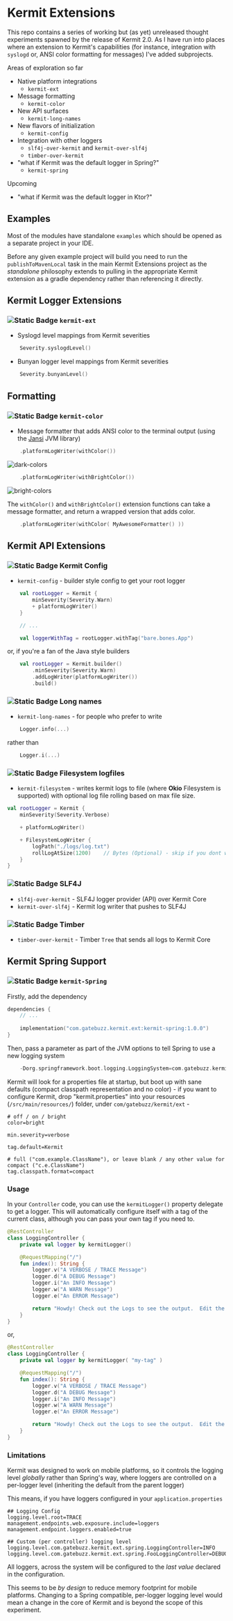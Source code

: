 # Kermit Extensions

This repo contains a series of working but (as yet) unreleased thought experiments spawned by the release of Kermit 2.0.  As I have run into places where an extension to Kermit's capabilities (for instance, integration with `syslogd` or, ANSI color formatting for messages) I've added subprojects.

Areas of exploration so far
* Native platform integrations
    * `kermit-ext`
* Message formatting
    * `kermit-color`
* New API surfaces
    * `kermit-long-names`
* New flavors of initialization
    * `kermit-config`
* Integration with other loggers
    * `slf4j-over-kermit` and `kermit-over-slf4j`
    * `timber-over-kermit`
* "what if Kermit was the default logger in Spring?"
    * `kermit-spring`

Upcoming
* "what if Kermit was the default logger in Ktor?"

## Examples

Most of the modules have standalone `examples` which should be opened as a separate project in your IDE.  

Before any given example project will build you need to run the `publishToMavenLocal` task in the main Kermit Extensions project as the _standalone_ philosophy extends to pulling in the appropriate Kermit extension as a gradle dependency rather than referencing it directly. 

## Kermit Logger Extensions 

### ![Static Badge](https://img.shields.io/badge/Kotlin_Multiplatform-orange) `kermit-ext`

* Syslogd level mappings from Kermit severities
```kotlin
    Severity.syslogdLevel()
```

* Bunyan logger level mappings from Kermit severities
```kotlin
    Severity.bunyanLevel()
```

## Formatting

### ![Static Badge](https://img.shields.io/badge/JVM-brightgreen) `kermit-color`

* Message formatter that adds ANSI color to the terminal output (using the [Jansi](http://fusesource.github.io/jansi/) JVM library)

```kotlin
    .platformLogWriter(withColor())
```
![dark-colors](https://github.com/psh/KermitExt/assets/407647/f4dfae8b-c5fa-4e84-94da-fc3c95afad19)

```kotlin
    .platformLogWriter(withBrightColor())
```
![bright-colors](https://github.com/psh/KermitExt/assets/407647/e388c4fe-168a-4c2b-bad2-ba0c8e04f43d)

The `withColor()` and `withBrightColor()` extension functions can take a message formatter, and return a wrapped version that adds color.

```kotlin
    .platformLogWriter(withColor( MyAwesomeFormatter() ))
```

## Kermit API Extensions

### ![Static Badge](https://img.shields.io/badge/Kotlin_Multiplatform-orange) Kermit Config

* `kermit-config` - builder style config to get your root logger

```kotlin
    val rootLogger = Kermit {
        minSeverity(Severity.Warn)
        + platformLogWriter()
    }

    // ...

    val loggerWithTag = rootLogger.withTag("bare.bones.App")
```
or, if you're a fan of the Java style builders
```kotlin
    val rootLogger = Kermit.builder()
        .minSeverity(Severity.Warn)
        .addLogWriter(platformLogWriter())
        .build()
```

### ![Static Badge](https://img.shields.io/badge/Kotlin_Multiplatform-orange) Long names

* `kermit-long-names` - for people who prefer to write

```kotlin
    Logger.info(...)
```

rather than

```kotlin
    Logger.i(...)
```

### ![Static Badge](https://img.shields.io/badge/Kotlin_Multiplatform-orange) Filesystem logfiles

* `kermit-filesystem` - writes kermit logs to file (where **Okio** Filesystem is supported) with optional log file rolling based on max file size.
```kotlin
val rootLogger = Kermit {
    minSeverity(Severity.Verbose)

    + platformLogWriter()

    + FilesystemLogWriter {
        logPath("./logs/log.txt")
        rollLogAtSize(1200)    // Bytes (Optional) - skip if you dont want logs to roll
    }
}
```

### ![Static Badge](https://img.shields.io/badge/JVM-brightgreen) SLF4J

* `slf4j-over-kermit` - SLF4J logger provider (API) over Kermit Core
* `kermit-over-slf4j` - Kermit log writer that pushes to SLF4J

### ![Static Badge](https://img.shields.io/badge/Android-blue) Timber

* `timber-over-kermit` - Timber `Tree` that sends all logs to Kermit Core

## Kermit Spring Support

### ![Static Badge](https://img.shields.io/badge/JVM-brightgreen) `kermit-Spring`

Firstly, add the dependency
```kotlin
dependencies {
    // ...
    
	implementation("com.gatebuzz.kermit.ext:kermit-spring:1.0.0")
}

```

Then, pass a parameter as part of the JVM options to tell Spring to use a new logging system

```kotlin
    -Dorg.springframework.boot.logging.LoggingSystem=com.gatebuzz.kermit.ext.KermitLoggingSystem
```

Kermit will look for a properties file at startup, but boot up with sane defaults (compact classpath
representation and no color) - if you want to configure Kermit, drop "kermit.properties" into your
resources (`/src/main/resources/`) folder, under `com/gatebuzz/kermit/ext` - 

```properties
# off / on / bright
color=bright

min.severity=verbose

tag.default=Kermit

# full ("com.example.ClassName"), or leave blank / any other value for compact ("c.e.ClassName")
tag.classpath.format=compact
```

### Usage

In your `Controller` code, you can use the `kermitLogger()` property delegate to get a logger.  This will automatically configure itself with a tag of the current class, although you can pass your
own tag if you need to.

```kotlin
@RestController
class LoggingController {
    private val logger by kermitLogger()

    @RequestMapping("/")
    fun index(): String {
        logger.v("A VERBOSE / TRACE Message")
        logger.d("A DEBUG Message")
        logger.i("An INFO Message")
        logger.w("A WARN Message")
        logger.e("An ERROR Message")

        return "Howdy! Check out the Logs to see the output.  Edit the \"kermit.properties\" to change log levels and formatting."
    }
}
```
or,
```kotlin
@RestController
class LoggingController {
    private val logger by kermitLogger( "my-tag" )

    @RequestMapping("/")
    fun index(): String {
        logger.v("A VERBOSE / TRACE Message")
        logger.d("A DEBUG Message")
        logger.i("An INFO Message")
        logger.w("A WARN Message")
        logger.e("An ERROR Message")

        return "Howdy! Check out the Logs to see the output.  Edit the \"kermit.properties\" to change log levels and formatting."
    }
}
```

### Limitations

Kermit was designed to work on mobile platforms, so it controls the logging level _globally_ rather 
than Spring's way, where loggers are controlled on a per-logger level (inheriting the default from the
parent logger)

This means, if you have loggers configured in your `application.properties`

```properties
## Logging Config
logging.level.root=TRACE
management.endpoints.web.exposure.include=loggers
management.endpoint.loggers.enabled=true

## Custom (per controller) logging level
logging.level.com.gatebuzz.kermit.ext.spring.LoggingController=INFO
logging.level.com.gatebuzz.kermit.ext.spring.FooLoggingController=DEBUG
```

All loggers, across the system will be configured to the _last value_ declared in the configuration.

This seems to be _by design_ to reduce memory footprint for mobile platforms.  Changing to a Spring
compatible, per-logger logging level would mean a change in the core of Kermit and is beyond the scope
of this experiment.

